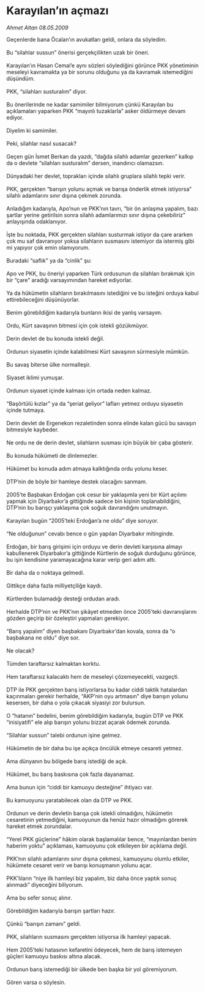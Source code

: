 # Karayılan’ın açmazı

*Ahmet Altan 08.05.2009*

<div class="taraf_structure_2col_1zq">
<div class="margen_n">



 <p>Geçenlerde bana Öcalan’ın avukatları geldi, onlara da söyledim. <br/><br/>Bu “silahlar sussun” önerisi gerçekçilikten uzak bir öneri. <br/><br/>Karayılan’ın Hasan Cemal’e aynı sözleri söylediğini görünce PKK yönetiminin meseleyi kavramakta ya bir sorunu olduğunu ya da kavramak istemediğini düşündüm. <br/><br/>PKK, “silahları susturalım” diyor. <br/><br/>Bu önerilerinde ne kadar samimiler bilmiyorum çünkü Karayılan bu açıklamaları yaparken PKK “mayınlı tuzaklarla” asker öldürmeye devam ediyor. <br/><br/>Diyelim ki samimiler. <br/><br/>Peki, silahlar nasıl susacak? <br/><br/>Geçen gün İsmet Berkan da yazdı, “dağda silahlı adamlar gezerken” kalkıp da o devlete “silahları susturalım” dersen, inandırıcı olamazsın. <br/><br/>Dünyadaki her devlet, toprakları içinde silahlı gruplara silahlı tepki verir. <br/><br/>PKK, gerçekten “barışın yolunu açmak ve barışa önderlik etmek istiyorsa” silahlı adamlarını sınır dışına çekmek zorunda. <br/><br/>Anladığım kadarıyla, Apo’nun ve PKK’nın tavrı, “bir ön anlaşma yapalım, bazı şartlar yerine getirilsin sonra silahlı adamlarımızı sınır dışına çekebiliriz” anlayışında odaklanıyor. <br/><br/>İşte bu noktada, PKK gerçekten silahları susturmak istiyor da çare ararken çok mu saf davranıyor yoksa silahların susmasını istemiyor da istermiş gibi mi yapıyor çok emin olamıyorum. <br/><br/>Buradaki “saflık” ya da “cinlik” şu: <br/><br/>Apo ve PKK, bu öneriyi yaparken Türk ordusunun da silahları bırakmak için bir “çare” aradığı varsayımından hareket ediyorlar. <br/><br/>Ya da hükümetin silahların bırakılmasını istediğini ve bu isteğini orduya kabul ettirebileceğini düşünüyorlar. <br/><br/>Benim görebildiğim kadarıyla bunların ikisi de yanlış varsayım. <br/><br/>Ordu, Kürt savaşının bitmesi için çok istekli gözükmüyor. <br/><br/>Derin devlet de bu konuda istekli değil. <br/><br/>Ordunun siyasetin içinde kalabilmesi Kürt savaşının sürmesiyle mümkün. <br/><br/>Bu savaş biterse ülke normalleşir. <br/><br/>Siyaset iklimi yumuşar. <br/><br/>Ordunun siyaset içinde kalması için ortada neden kalmaz. <br/><br/>“Başörtülü kızlar” ya da “şeriat geliyor” lafları yetmez orduyu siyasetin içinde tutmaya. <br/><br/>Derin devlet de Ergenekon rezaletinden sonra elinde kalan gücü bu savaşın bitmesiyle kaybeder. <br/><br/>Ne ordu ne de derin devlet, silahların susması için büyük bir çaba gösterir. <br/><br/>Bu konuda hükümeti de dinlemezler. <br/><br/>Hükümet bu konuda adım atmaya kalktığında ordu yolunu keser. <br/><br/>DTP’nin de böyle bir hamleye destek olacağını sanmam. <br/><br/>2005’te Başbakan Erdoğan çok cesur bir yaklaşımla yeni bir Kürt açılımı yapmak için Diyarbakır’a gittiğinde sadece bin kişinin toplanabildiğini, DTP’nin bu barışçı yaklaşıma çok soğuk davrandığını unutmayın. <br/><br/>Karayılan bugün “2005’teki Erdoğan’a ne oldu” diye soruyor. <br/><br/>“Ne olduğunun” cevabı bence o gün yapılan Diyarbakır mitinginde. <br/><br/>Erdoğan, bir barış girişimi için orduyu ve derin devleti karşısına almayı kabullenerek Diyarbakır’a gittiğinde Kürtlerin de soğuk durduğunu görünce, bu işin kendisine yaramayacağına karar verip geri adım attı. <br/><br/>Bir daha da o noktaya gelmedi. <br/><br/>Gittikçe daha fazla milliyetçiliğe kaydı. <br/><br/>Kürtlerden bulamadığı desteği ordudan aradı. <br/><br/>Herhalde DTP’nin ve PKK’nın şikâyet etmeden önce 2005’teki davranışlarını gözden geçirip bir özeleştiri yapmaları gerekiyor. <br/><br/>“Barış yapalım” diyen başbakanı Diyarbakır’dan kovala, sonra da “o başbakana ne oldu” diye sor. <br/><br/>Ne olacak? <br/><br/>Tümden taraftarsız kalmaktan korktu. <br/><br/>Hem taraftarsız kalacaktı hem de meseleyi çözemeyecekti, vazgeçti. <br/><br/>DTP ile PKK gerçekten barış istiyorlarsa bu kadar ciddi taktik hatalardan kaçınmaları gerekir herhalde, “AKP’nin oyu artmasın” diye barışın yolunu kesersen, bir daha o yola çıkacak siyasiyi zor bulursun. <br/><br/>O “hatanın” bedelini, benim görebildiğim kadarıyla, bugün DTP ve PKK “inisiyatifi” ele alıp barışın yolunu bizzat açarak ödemek zorunda. <br/><br/>“Silahlar sussun” talebi ordunun işine gelmez. <br/><br/>Hükümetin de bir daha bu işe açıkça öncülük etmeye cesareti yetmez. <br/><br/>Ama dünyanın bu bölgede barış istediği de açık. <br/><br/>Hükümet, bu barış baskısına çok fazla dayanamaz. <br/><br/>Ama bunun için “ciddi bir kamuoyu desteğine” ihtiyacı var. <br/><br/>Bu kamuoyunu yaratabilecek olan da DTP ve PKK. <br/><br/>Ordunun ve derin devletin barışa çok istekli olmadığını, hükümetin cesaretinin yetmediğini, kamuoyunun da henüz hazır olmadığını görerek hareket etmek zorundalar. <br/><br/>“Yerel PKK güçlerine” hâkim olarak başlamalılar bence, “mayınlardan benim haberim yoktu” açıklaması, kamuoyunu çok etkileyen bir açıklama değil. <br/><br/>PKK’nın silahlı adamlarını sınır dışına çekmesi, kamuoyunu olumlu etkiler, hükümete cesaret verir ve barışı konuşmanın yolunu açar. <br/><br/>PKK’lıların “niye ilk hamleyi biz yapalım, biz daha önce yaptık sonuç alınmadı” diyeceğini biliyorum. <br/><br/>Ama bu sefer sonuç alınır. <br/><br/>Görebildiğim kadarıyla barışın şartları hazır. <br/><br/>Çünkü “barışın zamanı” geldi. <br/><br/>PKK, silahların susmasını gerçekten istiyorsa ilk hamleyi yapacak. <br/><br/>Hem 2005’teki hatasının kefaretini ödeyecek, hem de barış istemeyen güçleri kamuoyu baskısı altına alacak. <br/><br/>Ordunun barış istemediği bir ülkede ben başka bir yol göremiyorum. <br/><br/>Gören varsa o söylesin.</p>
<br/>
<br/>
<br/>



<br/>


<div id="taraf_not">
</div>

</div>


</div>
